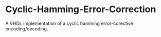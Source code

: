 # Cyclic-Hamming-Error-Correction
A VHDL implementation of a cyclic hamming error-corective encoding/decoding.
